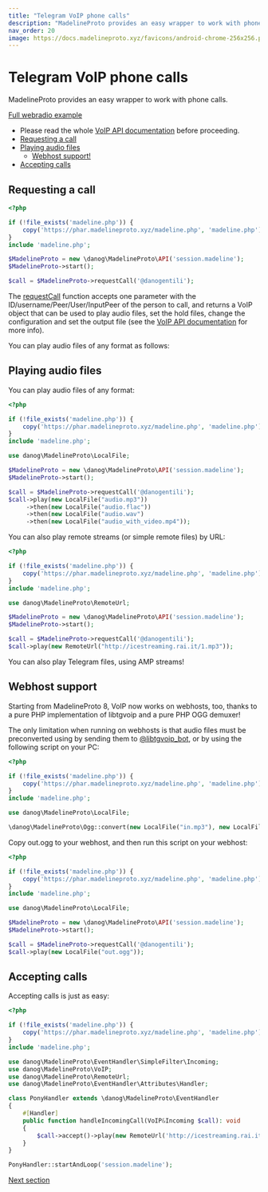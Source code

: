 ```yaml
---
title: "Telegram VoIP phone calls"
description: "MadelineProto provides an easy wrapper to work with phone calls."
nav_order: 20
image: https://docs.madelineproto.xyz/favicons/android-chrome-256x256.png
---
```

# Telegram VoIP phone calls

MadelineProto provides an easy wrapper to work with phone calls.

[Full webradio example](https://github.com/danog/magnaluna)

* Please read the whole [VoIP API documentation](https://docs.madelineproto.xyz/PHP/danog/MadelineProto/VoIP.html) before proceeding.
* [Requesting a call](#requesting-a-call)
* [Playing audio files](#playing-audio-files)
  * [Webhost support!](#webhost-support)
* [Accepting calls](#accepting-calls)


## Requesting a call
```php
<?php

if (!file_exists('madeline.php')) {
    copy('https://phar.madelineproto.xyz/madeline.php', 'madeline.php');
}
include 'madeline.php';

$MadelineProto = new \danog\MadelineProto\API('session.madeline');
$MadelineProto->start();

$call = $MadelineProto->requestCall('@danogentili');
```

The [requestCall](https://docs.madelineproto.xyz/requestCall.html) function accepts one parameter with the ID/username/Peer/User/InputPeer of the person to call, and returns a VoIP object that can be used to play audio files, set the hold files, change the configuration and set the output file (see the [VoIP API documentation](https://docs.madelineproto.xyz/PHP/danog/MadelineProto/VoIP.html) for more info).

You can play audio files of any format as follows:

## Playing audio files

You can play audio files of any format:

```php
<?php

if (!file_exists('madeline.php')) {
    copy('https://phar.madelineproto.xyz/madeline.php', 'madeline.php');
}
include 'madeline.php';

use danog\MadelineProto\LocalFile;

$MadelineProto = new \danog\MadelineProto\API('session.madeline');
$MadelineProto->start();

$call = $MadelineProto->requestCall('@danogentili');
$call->play(new LocalFile("audio.mp3"))
     ->then(new LocalFile("audio.flac"))
     ->then(new LocalFile("audio.wav")
     ->then(new LocalFile("audio_with_video.mp4"));
```

You can also play remote streams (or simple remote files) by URL:

```php
<?php

if (!file_exists('madeline.php')) {
    copy('https://phar.madelineproto.xyz/madeline.php', 'madeline.php');
}
include 'madeline.php';

use danog\MadelineProto\RemoteUrl;

$MadelineProto = new \danog\MadelineProto\API('session.madeline');
$MadelineProto->start();

$call = $MadelineProto->requestCall('@danogentili');
$call->play(new RemoteUrl("http://icestreaming.rai.it/1.mp3"));
```

You can also play Telegram files, using AMP streams!


## Webhost support

Starting from MadelineProto 8, VoIP now works on webhosts, too, thanks to a pure PHP implementation of libtgvoip and a pure PHP OGG demuxer!

The only limitation when running on webhosts is that audio files must be preconverted using by sending them to [@libtgvoip_bot](https://t.me/libtgvoip_bot), or by using the following script on your PC:

```php
<?php

if (!file_exists('madeline.php')) {
    copy('https://phar.madelineproto.xyz/madeline.php', 'madeline.php');
}
include 'madeline.php';

use danog\MadelineProto\LocalFile;

\danog\MadelineProto\Ogg::convert(new LocalFile("in.mp3"), new LocalFile("out.ogg"));
```

Copy out.ogg to your webhost, and then run this script on your webhost:

```php
<?php

if (!file_exists('madeline.php')) {
    copy('https://phar.madelineproto.xyz/madeline.php', 'madeline.php');
}
include 'madeline.php';

use danog\MadelineProto\LocalFile;

$MadelineProto = new \danog\MadelineProto\API('session.madeline');
$MadelineProto->start();

$call = $MadelineProto->requestCall('@danogentili');
$call->play(new LocalFile("out.ogg"));
```

## Accepting calls

Accepting calls is just as easy:

```php
<?php

if (!file_exists('madeline.php')) {
    copy('https://phar.madelineproto.xyz/madeline.php', 'madeline.php');
}
include 'madeline.php';

use danog\MadelineProto\EventHandler\SimpleFilter\Incoming;
use danog\MadelineProto\VoIP;
use danog\MadelineProto\RemoteUrl;
use danog\MadelineProto\EventHandler\Attributes\Handler;

class PonyHandler extends \danog\MadelineProto\EventHandler
{
    #[Handler]
    public function handleIncomingCall(VoIP&Incoming $call): void
    {
        $call->accept()->play(new RemoteUrl('http://icestreaming.rai.it/1.mp3'));
    }
}

PonyHandler::startAndLoop('session.madeline');
```

<a href="https://docs.madelineproto.xyz/docs/FILES.html">Next section</a>